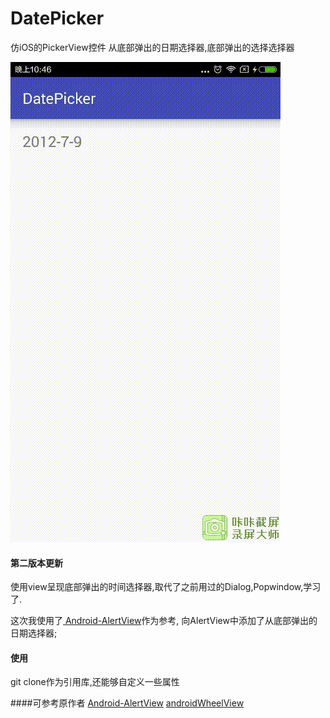 # DatePicker
仿iOS的PickerView控件 从底部弹出的日期选择器,底部弹出的选择选择器

![Alt text](/1457534764216.gif)

#### 第二版本更新
使用view呈现底部弹出的时间选择器,取代了之前用过的Dialog,Popwindow,学习了.

这次我使用了<a href="https://github.com/saiwu-bigkoo/Android-AlertView"> Android-AlertView</a>作为参考,
向AlertView中添加了从底部弹出的日期选择器;

#### 使用
git clone作为引用库,还能够自定义一些属性


####可参考原作者
<a href="https://github.com/saiwu-bigkoo/Android-AlertView"> Android-AlertView</a>
<a href="https://github.com/weidongjian/androidWheelView/"> androidWheelView</a>